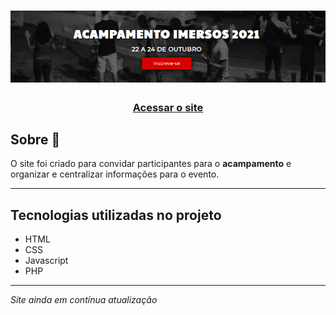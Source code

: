 <h1 align="center">
    <img  src="img/banner_acampimersos.PNG"/>
</h1>


<h3 align="center">
    <a href="https://acampimersos.com.br" target="_blank">Acessar o site</a>
</h3>

## Sobre 📝
O site foi criado para convidar participantes para o **acampamento** e organizar e centralizar informações para o evento.

---

## Tecnologias utilizadas no projeto
- HTML
- CSS
- Javascript
- PHP

---

*Site ainda em contínua atualização*



